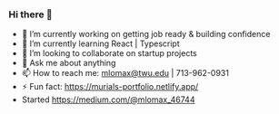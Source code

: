### Hi there 👋

<!--
**twentymurial33/twentymurial33** is a ✨ _special_ ✨ repository because its `README.md` (this file) appears on your GitHub profile.

Here are some ideas to get you started:

- 🔭 I’m currently working on getting job ready & building confidence 
- 🌱 I’m currently learning React | Typescript
- 👯 I’m looking to collaborate on startup projects 
- 💬 Ask me about anything
- 📫 How to reach me: mlomax@twu.edu | 713-962-0931
- 📫 Started https://medium.com/@mlomax_46744 
-->

- 🔭 I’m currently working on getting job ready & building confidence
- 🌱 I’m currently learning React | Typescript
- 👯 I’m looking to collaborate on startup projects 
- 💬 Ask me about anything
- 📫 How to reach me: mlomax@twu.edu | 713-962-0931
- ⚡ Fun fact: https://murials-portfolio.netlify.app/
- Started https://medium.com/@mlomax_46744 
